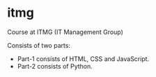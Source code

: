 # itmg
Course at ITMG (IT Management Group)

Consists of two parts:

- Part-1 consists of HTML, CSS and JavaScript.
- Part-2 consists of Python.
